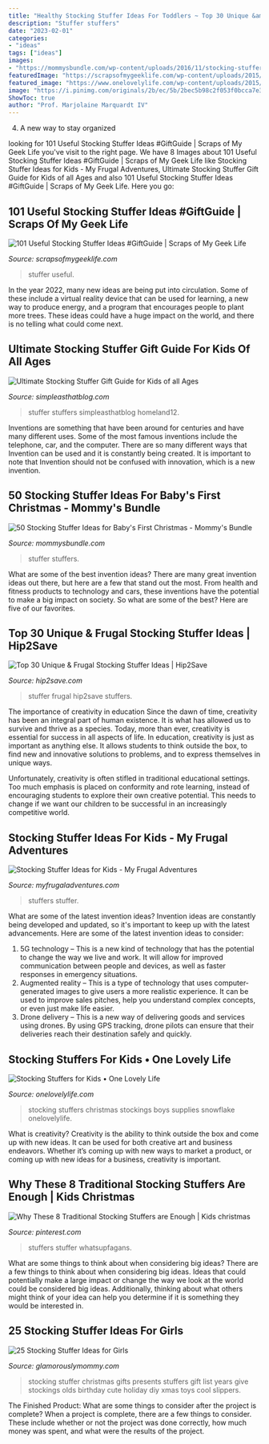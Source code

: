```yaml
---
title: "Healthy Stocking Stuffer Ideas For Toddlers ~ Top 30 Unique &amp; Frugal Stocking Stuffer Ideas"
description: "Stuffer stuffers"
date: "2023-02-01"
categories:
- "ideas"
tags: ["ideas"]
images:
- "https://mommysbundle.com/wp-content/uploads/2016/11/stocking-stuffers-for-babies.jpg"
featuredImage: "https://scrapsofmygeeklife.com/wp-content/uploads/2015/12/101-useful-stocking-stuffer-ideas.jpg"
featured_image: "https://www.onelovelylife.com/wp-content/uploads/2015/12/milo-stocking.jpg"
image: "https://i.pinimg.com/originals/2b/ec/5b/2bec5b98c2f053f0bcca7e3b4685b86c.png"
ShowToc: true
author: "Prof. Marjolaine Marquardt IV"
---
```



4. A new way to stay organized

	

		
looking for 101 Useful Stocking Stuffer Ideas #GiftGuide | Scraps of My Geek Life you've visit to the right page. We have 8 Images about 101 Useful Stocking Stuffer Ideas #GiftGuide | Scraps of My Geek Life like Stocking Stuffer Ideas for Kids - My Frugal Adventures, Ultimate Stocking Stuffer Gift Guide for Kids of all Ages and also 101 Useful Stocking Stuffer Ideas #GiftGuide | Scraps of My Geek Life. Here you go:
		
    
## 101 Useful Stocking Stuffer Ideas #GiftGuide | Scraps Of My Geek Life

<img loading=lazy src="https://scrapsofmygeeklife.com/wp-content/uploads/2015/12/101-useful-stocking-stuffer-ideas.jpg" onerror="this.onerror=null;this.src='https://tse2.mm.bing.net/th?id=OIP.LFZzRYOFhtaqR0py_aLAeQHaLG&amp;pid=15.1';" alt="101 Useful Stocking Stuffer Ideas #GiftGuide | Scraps of My Geek Life">

_Source: scrapsofmygeeklife.com_

>stuffer useful. 

	

In the year 2022, many new ideas are being put into circulation. Some of these include a virtual reality device that can be used for learning, a new way to produce energy, and a program that encourages people to plant more trees. These ideas could have a huge impact on the world, and there is no telling what could come next.

    
## Ultimate Stocking Stuffer Gift Guide For Kids Of All Ages

<img loading=lazy src="https://simpleasthatblog.com/wp-content/uploads/2014/12/stocking-stuffers-tween-girl.jpg" onerror="this.onerror=null;this.src='https://tse4.mm.bing.net/th?id=OIP.hBUZddurKR94lqxMSqgByAHaUi&amp;pid=15.1';" alt="Ultimate Stocking Stuffer Gift Guide for Kids of all Ages">

_Source: simpleasthatblog.com_

>stuffer stuffers simpleasthatblog homeland12. 

	

Inventions are something that have been around for centuries and have many different uses. Some of the most famous inventions include the telephone, car, and the computer. There are so many different ways that Invention can be used and it is constantly being created. It is important to note that Invention should not be confused with innovation, which is a new invention.

    
## 50 Stocking Stuffer Ideas For Baby&#039;s First Christmas - Mommy&#039;s Bundle

<img loading=lazy src="https://mommysbundle.com/wp-content/uploads/2016/11/stocking-stuffers-for-babies.jpg" onerror="this.onerror=null;this.src='https://tse1.mm.bing.net/th?id=OIP.st2tqMVFc9WLGfTgPuJqTQHaO0&amp;pid=15.1';" alt="50 Stocking Stuffer Ideas for Baby&#039;s First Christmas - Mommy&#039;s Bundle">

_Source: mommysbundle.com_

>stuffer stuffers. 

	

What are some of the best invention ideas?
There are many great invention ideas out there, but here are a few that stand out the most. From health and fitness products to technology and cars, these inventions have the potential to make a big impact on society. So what are some of the best? Here are five of our favorites.

    
## Top 30 Unique &amp; Frugal Stocking Stuffer Ideas | Hip2Save

<img loading=lazy src="https://hip2save.com/wp-content/uploads/2014/12/top-30-unique-frugal-stocking-stuffer-ideas-hip2save.jpg?quality=75&amp;strip=all" onerror="this.onerror=null;this.src='https://tse2.mm.bing.net/th?id=OIP._ngdUCdvADV-GBLriiYRJgHaKO&amp;pid=15.1';" alt="Top 30 Unique &amp; Frugal Stocking Stuffer Ideas | Hip2Save">

_Source: hip2save.com_

>stuffer frugal hip2save stuffers. 

	

The importance of creativity in education
Since the dawn of time, creativity has been an integral part of human existence. It is what has allowed us to survive and thrive as a species. Today, more than ever, creativity is essential for success in all aspects of life.
In education, creativity is just as important as anything else. It allows students to think outside the box, to find new and innovative solutions to problems, and to express themselves in unique ways.

Unfortunately, creativity is often stifled in traditional educational settings. Too much emphasis is placed on conformity and rote learning, instead of encouraging students to explore their own creative potential. This needs to change if we want our children to be successful in an increasingly competitive world.

    
## Stocking Stuffer Ideas For Kids - My Frugal Adventures

<img loading=lazy src="http://myfrugaladventures.com/wp-content/uploads/2016/12/Stocking-Stuffers-for-Kids.jpg" onerror="this.onerror=null;this.src='https://tse1.mm.bing.net/th?id=OIP.rrP-oARRU8VIgtUHUOeN-AHaLH&amp;pid=15.1';" alt="Stocking Stuffer Ideas for Kids - My Frugal Adventures">

_Source: myfrugaladventures.com_

>stuffers stuffer. 

	

What are some of the latest invention ideas?
Invention ideas are constantly being developed and updated, so it's important to keep up with the latest advancements. Here are some of the latest invention ideas to consider:
1. 5G technology – This is a new kind of technology that has the potential to change the way we live and work. It will allow for improved communication between people and devices, as well as faster responses in emergency situations.
2. Augmented reality – This is a type of technology that uses computer-generated images to give users a more realistic experience. It can be used to improve sales pitches, help you understand complex concepts, or even just make life easier.
3. Drone delivery – This is a new way of delivering goods and services using drones. By using GPS tracking, drone pilots can ensure that their deliveries reach their destination safely and quickly.

    
## Stocking Stuffers For Kids • One Lovely Life

<img loading=lazy src="https://www.onelovelylife.com/wp-content/uploads/2015/12/milo-stocking.jpg" onerror="this.onerror=null;this.src='https://tse3.mm.bing.net/th?id=OIP.Yw4bpZQTgfm2EBkPLi1J3AHaKn&amp;pid=15.1';" alt="Stocking Stuffers for Kids • One Lovely Life">

_Source: onelovelylife.com_

>stocking stuffers christmas stockings boys supplies snowflake onelovelylife. 

	

What is creativity?
Creativity is the ability to think outside the box and come up with new ideas. It can be used for both creative art and business endeavors. Whether it’s coming up with new ways to market a product, or coming up with new ideas for a business, creativity is important.

    
## Why These 8 Traditional Stocking Stuffers Are Enough | Kids Christmas

<img loading=lazy src="https://i.pinimg.com/originals/2b/ec/5b/2bec5b98c2f053f0bcca7e3b4685b86c.png" onerror="this.onerror=null;this.src='https://tse2.mm.bing.net/th?id=OIP.YfLdZT1cMvfh1zkH3WNvxwHaLI&amp;pid=15.1';" alt="Why These 8 Traditional Stocking Stuffers are Enough | Kids christmas">

_Source: pinterest.com_

>stuffers stuffer whatsupfagans. 

	

What are some things to think about when considering big ideas?
There are a few things to think about when considering big ideas. Ideas that could potentially make a large impact or change the way we look at the world could be considered big ideas. Additionally, thinking about what others might think of your idea can help you determine if it is something they would be interested in.

    
## 25 Stocking Stuffer Ideas For Girls

<img loading=lazy src="http://glamorouslymommy.com/wp-content/uploads/2014/11/25-Stocking-Stuffer-Ideas-for-Girls-682x1024.jpg" onerror="this.onerror=null;this.src='https://tse3.mm.bing.net/th?id=OIP.e_m_v-C90R3id3s7gunM-QHaLH&amp;pid=15.1';" alt="25 Stocking Stuffer Ideas for Girls">

_Source: glamorouslymommy.com_

>stocking stuffer christmas gifts presents stuffers gift list years give stockings olds birthday cute holiday diy xmas toys cool slippers. 

	

The Finished Product: What are some things to consider after the project is complete?
When a project is complete, there are a few things to consider. These include whether or not the project was done correctly, how much money was spent, and what were the results of the project.


